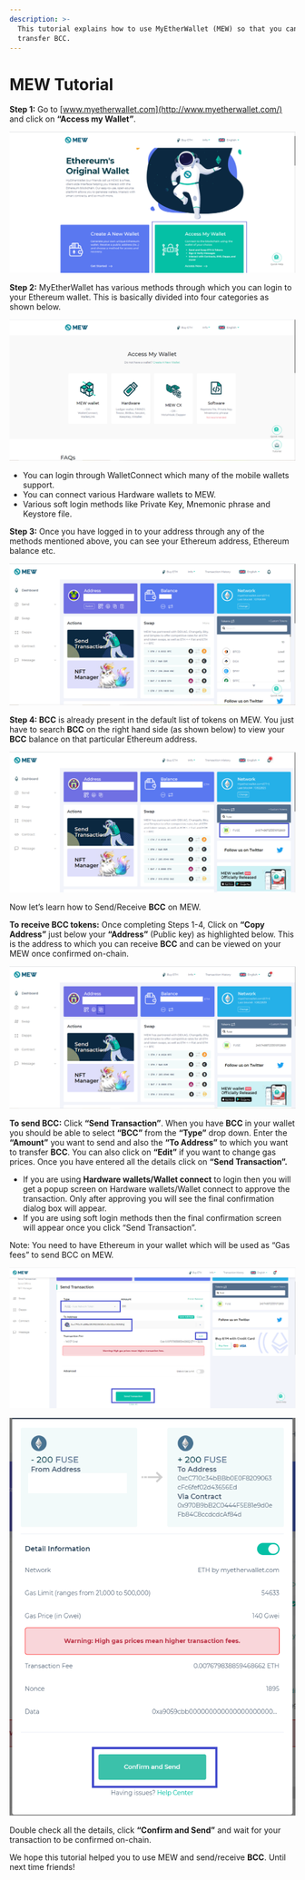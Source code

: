 ```yaml
---
description: >-
  This tutorial explains how to use MyEtherWallet (MEW) so that you can view and
  transfer BCC.
---
```


# MEW Tutorial

**Step 1:** Go to [www.myetherwallet.com](http://www.myetherwallet.com/) and click on **“Access my Wallet”**.

![](../.gitbook/assets/2%20%283%29.png)

**Step 2:** MyEtherWallet has various methods through which you can login to your Ethereum wallet. This is basically divided into four categories as shown below.

![](../.gitbook/assets/1%20%282%29.png)

* You can login through WalletConnect which many of the mobile wallets support.
* You can connect various Hardware wallets to MEW.
* Various soft login methods like Private Key, Mnemonic phrase and Keystore file.

**Step 3:** Once you have logged in to your address through any of the methods mentioned above, you can see your Ethereum address, Ethereum balance etc.

![](../.gitbook/assets/6%20%283%29.png)

**Step 4: BCC** is already present in the default list of tokens on MEW. You just have to search **BCC** on the right hand side \(as shown below\) to view your **BCC** balance on that particular Ethereum address.

![](../.gitbook/assets/7%20%282%29.png)

Now let’s learn how to Send/Receive **BCC** on MEW.

**To receive BCC tokens:** Once completing Steps 1-4, Click on **“Copy Address”** just below your **“Address”** \(Public key\) as highlighted below. This is the address to which you can receive **BCC** and can be viewed on your MEW once confirmed on-chain.

![](../.gitbook/assets/8.png)

**To send BCC:** Click **“Send Transaction”**. When you have **BCC** in your wallet you should be able to select **“BCC”** from the **“Type”** drop down. Enter the **“Amount”** you want to send and also the **“To Address”** to which you want to transfer **BCC**. You can also click on **“Edit”** if you want to change gas prices. Once you have entered all the details click on **“Send Transaction”.**

* If you are using **Hardware wallets/Wallet connect** to login then you will get a popup screen on Hardware wallets/Wallet connect to approve the transaction. Only after approving you will see the final confirmation dialog box will appear.
*  If you are using soft login methods then the final confirmation screen will appear once you click “Send Transaction”.

Note: You need to have Ethereum in your wallet which will be used as “Gas fees” to send BCC on MEW.

![](../.gitbook/assets/9%20%282%29.png)

![](../.gitbook/assets/10%20%281%29.png)

Double check all the details, click **“Confirm and Send”** and wait for your transaction to be confirmed on-chain.

We hope this tutorial helped you to use MEW and send/receive **BCC**. Until next time friends!

